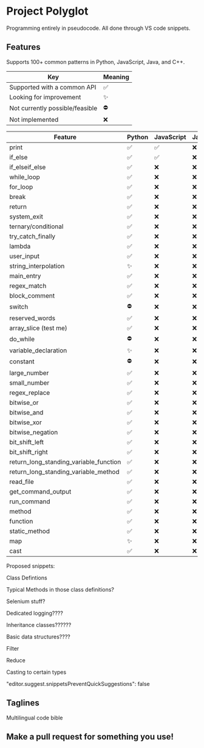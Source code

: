 # Project Polyglot

Programming entirely in pseudocode. All done through VS code snippets.

## Features

Supports 100+ common patterns in Python, JavaScript, Java, and C++.

| Key                             | Meaning  |
| ------------------------------- | -------- |
| Supported with a common API     | &#9989;  |
| Looking for improvement         | &#10024; |
| Not currently possible/feasible | &#9940;  |
| Not implemented                 | &#10060; |

| Feature                                | Python   | JavaScript | Java     | C++      |
| -------------------------------------- | -------- | ---------- | -------- | -------- |
| print                                  | &#9989;  | &#9989;    | &#10060; | &#10060; |
| if_else                                | &#9989;  | &#9989;    | &#10060; | &#10060; |
| if_elseif_else                         | &#9989;  | &#10060;   | &#10060; | &#10060; |
| while_loop                             | &#9989;  | &#10060;   | &#10060; | &#10060; |
| for_loop                               | &#9989;  | &#10060;   | &#10060; | &#10060; |
| break                                  | &#9989;  | &#10060;   | &#10060; | &#10060; |
| return                                 | &#9989;  | &#10060;   | &#10060; | &#10060; |
| system_exit                            | &#9989;  | &#10060;   | &#10060; | &#10060; |
| ternary/conditional                    | &#9989;  | &#10060;   | &#10060; | &#10060; |
| try_catch_finally                      | &#9989;  | &#10060;   | &#10060; | &#10060; |
| lambda                                 | &#9989;  | &#10060;   | &#10060; | &#10060; |
| user_input                             | &#9989;  | &#10060;   | &#10060; | &#10060; |
| string_interpolation                   | &#10024; | &#10060;   | &#10060; | &#10060; |
| main_entry                             | &#9989;  | &#10060;   | &#10060; | &#10060; |
| regex_match                            | &#9989;  | &#10060;   | &#10060; | &#10060; |
| block_comment                          | &#9989;  | &#10060;   | &#10060; | &#10060; |
| switch                                 | &#9940;  | &#10060;   | &#10060; | &#10060; |
| reserved_words                         | &#9989;  | &#10060;   | &#10060; | &#10060; |
| array_slice (test me)                  | &#9989;  | &#10060;   | &#10060; | &#10060; |
| do_while                               | &#9940;  | &#10060;   | &#10060; | &#10060; |
| variable_declaration                   | &#10024; | &#10060;   | &#10060; | &#10060; |
| constant                               | &#9940;  | &#10060;   | &#10060; | &#10060; |
| large_number                           | &#9989;  | &#10060;   | &#10060; | &#10060; |
| small_number                           | &#9989;  | &#10060;   | &#10060; | &#10060; |
| regex_replace                          | &#9989;  | &#10060;   | &#10060; | &#10060; |
| bitwise_or                             | &#9989;  | &#10060;   | &#10060; | &#10060; |
| bitwise_and                            | &#9989;  | &#10060;   | &#10060; | &#10060; |
| bitwise_xor                            | &#9989;  | &#10060;   | &#10060; | &#10060; |
| bitwise_negation                       | &#9989;  | &#10060;   | &#10060; | &#10060; |
| bit_shift_left                         | &#9989;  | &#10060;   | &#10060; | &#10060; |
| bit_shift_right                        | &#9989;  | &#10060;   | &#10060; | &#10060; |
| return_long_standing_variable_function | &#9989;  | &#10060;   | &#10060; | &#10060; |
| return_long_standing_variable_method   | &#9989;  | &#10060;   | &#10060; | &#10060; |
| read_file                              | &#9989;  | &#10060;   | &#10060; | &#10060; |
| get_command_output                     | &#9989;  | &#10060;   | &#10060; | &#10060; |
| run_command                            | &#9989;  | &#10060;   | &#10060; | &#10060; |
| method                                 | &#9989;  | &#10060;   | &#10060; | &#10060; |
| function                               | &#9989;  | &#10060;   | &#10060; | &#10060; |
| static_method                          | &#9989;  | &#10060;   | &#10060; | &#10060; |
| map                                    | &#10024; | &#10060;   | &#10060; | &#10060; |
| cast                                   | &#9989;  | &#10060;   | &#10060; | &#10060; |


Proposed snippets:

Class Defintions

Typical Methods in those class definitions?

Selenium stuff?

Dedicated logging????

Inheritance classes??????

Basic data structures????

Filter

Reduce

Casting to certain types

"editor.suggest.snippetsPreventQuickSuggestions": false

## Taglines

Multilingual code bible

## Make a pull request for something you use!